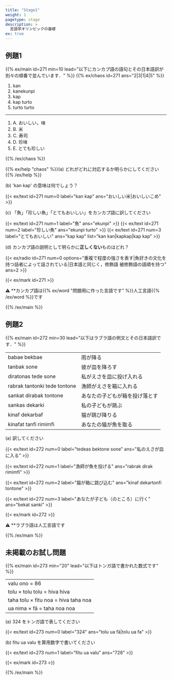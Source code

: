 ```yaml
---
title: "Stage1"
weight: 1
pagetype: stage
description: >
  言語学オリンピックの基礎
ex: true
---
```


## 例題1

{{% ex/main id=271 min=10 lead="以下にカンカプ語の語句とその日本語訳が別々の順番で並んでいます．" %}}
{{% ex/chaos id=271 ans="2|3|1|4|5" %}}

1. kan
1. kanekunpi
1. kap
1. kap turto
1. turto turto

---

1. A. おいしい，味
1. B. 米
1. C. 寿司
1. D. 珍味
1. E. とても珍しい

{{% /ex/chaos %}}

{{% ex/help "chaos" %}}(a) どれがどれに対応するか明らかにしてください{{% /ex/help %}}

(b) 'kan kap' の意味は何でしょう？

{{< ex/text id=271 num=0 label="kan kap" ans="おいしい米|おいしいこめ" >}}

(c) 「魚」「珍しい魚」「とてもおいしい」をカンカプ語に訳してください

{{< ex/text id=271 num=1 label="魚" ans="ekunpi" >}}
{{< ex/text id=271 num=2 label="珍しい魚" ans="ekunpi turto" >}}
{{< ex/text id=271 num=3 label="とてもおいしい" ans="kap kap" list="kan kan|kapkap|kap kap" >}}

(d) カンカプ語の説明として明らかに**正しくない**ものはどれ？

{{< ex/radio id=271 num=0 options="重複で程度の強さを表す|魚好きの文化を持つ話者によって話されている|日本語と同じく，修飾語 被修飾語の語順を持つ" ans=2 >}}

{{< ex/mark id=271 >}}

⚠ **カンカプ語は{{% ex/word "問題用に作った言語です" %}}人工言語{{% /ex/word %}}です

{{% /ex/main %}}

## 例題2

{{% ex/main id=272 min=30 lead="以下はラブラ語の例文とその日本語訳です．" %}}

|                              |                 |
| ---------------------------- | --------------- |
| babae bekbae                 | 雨が降る            |
| tanbak sone                  | 彼が皿を降ろす         |
| diratonas tede sone          | 私がえさを皿に投げ入れる    |
| rabrak tantonki tede tontone | 漁師がえさを箱に入れる     |
| sankat dirabak tontone       | あなたの子どもが箱を投げ落とす |
| sankas dekarki               | 私の子どもが跳ぶ        |
| kinaf dekarbaf               | 猫が跳び降りる         |
| kinafat tanfi rimimfi        | あなたの猫が魚を取る      |

(a) 訳してください

{{< ex/text id=272 num=0 label="tedeas bektone sone" ans="私のえさが皿に入る" >}}

{{< ex/text id=272 num=1 label="漁師が魚を投げる" ans="rabrak dirak rimimfi" >}}

{{< ex/text id=272 num=2 label="猫が箱に跳び込む" ans="kinaf dekartonfi tontone" >}}

{{< ex/text id=272 num=3 label="あなたが子ども（のところ）に行く" ans="bekat sanki" >}}

{{< ex/mark id=272 >}}

⚠ **ラブラ語は人工言語です

{{% /ex/main %}}

## 未掲載のお試し問題

{{% ex/main id=273 min="20" lead="以下はトンガ語で書かれた数式です" %}}

|                                          |
| ---------------------------------------- |
| valu ono             =    86             |
| tolu × tolu tolu     =    hiva hiva      |
| taha tolu × fitu noa  =    hiva taha noa |
| ua nima × fā          =    taha noa noa  |

(a) 324 をトンガ語で表してください

{{< ex/text id=273 num=0 label="324" ans="tolu ua fā|tolu ua fa" >}}

(b) fitu ua valu を算用数字で書いてください

{{< ex/text id=273 num=1 label="fitu ua valu" ans="728" >}}

{{< ex/mark id=273 >}}

{{% /ex/main %}}
